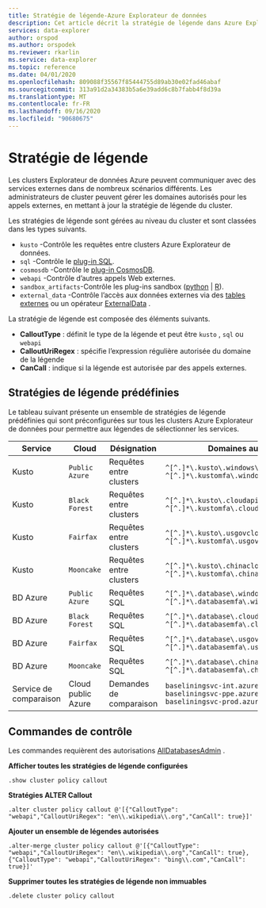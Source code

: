 ```yaml
---
title: Stratégie de légende-Azure Explorateur de données
description: Cet article décrit la stratégie de légende dans Azure Explorateur de données.
services: data-explorer
author: orspod
ms.author: orspodek
ms.reviewer: rkarlin
ms.service: data-explorer
ms.topic: reference
ms.date: 04/01/2020
ms.openlocfilehash: 809088f35567f85444755d89ab30e02fad46abaf
ms.sourcegitcommit: 313a91d2a34383b5a6e39add6c8b7fabb4f8d39a
ms.translationtype: MT
ms.contentlocale: fr-FR
ms.lasthandoff: 09/16/2020
ms.locfileid: "90680675"
---
```

# <a name="callout-policy"></a>Stratégie de légende

Les clusters Explorateur de données Azure peuvent communiquer avec des services externes dans de nombreux scénarios différents.
Les administrateurs de cluster peuvent gérer les domaines autorisés pour les appels externes, en mettant à jour la stratégie de légende du cluster.

Les stratégies de légende sont gérées au niveau du cluster et sont classées dans les types suivants.
* `kusto` -Contrôle les requêtes entre clusters Azure Explorateur de données.
* `sql` -Contrôle le [plug-in SQL](../query/sqlrequestplugin.md).
* `cosmosdb` -Contrôle le [plug-in CosmosDB](../query/cosmosdb-plugin.md).
* `webapi` -Contrôle d’autres appels Web externes.
* `sandbox_artifacts`-Contrôle les plug-ins sandbox ([python](../query/pythonplugin.md)  |  [R](../query/rplugin.md)).
* `external_data` -Contrôle l’accès aux données externes via des [tables externes](../query/schema-entities/externaltables.md) ou un opérateur [ExternalData](../query/externaldata-operator.md) .

La stratégie de légende est composée des éléments suivants.

* **CalloutType** : définit le type de la légende et peut être `kusto` , `sql` ou `webapi`
* **CalloutUriRegex** : spécifie l’expression régulière autorisée du domaine de la légende
* **CanCall** : indique si la légende est autorisée par des appels externes.

## <a name="predefined-callout-policies"></a>Stratégies de légende prédéfinies

Le tableau suivant présente un ensemble de stratégies de légende prédéfinies qui sont préconfigurées sur tous les clusters Azure Explorateur de données pour permettre aux légendes de sélectionner les services.

|Service      |Cloud        |Désignation  |Domaines autorisés |
|-------------|-------------|-------------|-------------|
|Kusto |`Public Azure` |Requêtes entre clusters |`^[^.]*\.kusto\.windows\.net$` <br> `^[^.]*\.kustomfa\.windows\.net$` |
|Kusto |`Black Forest` |Requêtes entre clusters |`^[^.]*\.kusto\.cloudapi\.de$` <br> `^[^.]*\.kustomfa\.cloudapi\.de$` |
|Kusto |`Fairfax` |Requêtes entre clusters |`^[^.]*\.kusto\.usgovcloudapi\.net$` <br> `^[^.]*\.kustomfa\.usgovcloudapi\.net$` |
|Kusto |`Mooncake` |Requêtes entre clusters |`^[^.]*\.kusto\.chinacloudapi\.cn$` <br> `^[^.]*\.kustomfa\.chinacloudapi\.cn$` |
|BD Azure |`Public Azure` |Requêtes SQL |`^[^.]*\.database\.windows\.net$` <br> `^[^.]*\.databasemfa\.windows\.net$` |
|BD Azure |`Black Forest` |Requêtes SQL |`^[^.]*\.database\.cloudapi\.de$` <br> `^[^.]*\.databasemfa\.cloudapi\.de$` |
|BD Azure |`Fairfax` |Requêtes SQL |`^[^.]*\.database\.usgovcloudapi\.net$` <br> `^[^.]*\.databasemfa\.usgovcloudapi\.net$` |
|BD Azure |`Mooncake` |Requêtes SQL |`^[^.]*\.database\.chinacloudapi\.cn$` <br> `^[^.]*\.databasemfa\.chinacloudapi\.cn$` |
|Service de comparaison |Cloud public Azure |Demandes de comparaison |`baseliningsvc-int.azurewebsites.net` <br> `baseliningsvc-ppe.azurewebsites.net` <br> `baseliningsvc-prod.azurewebsites.net` |

## <a name="control-commands"></a>Commandes de contrôle

Les commandes requièrent des autorisations [AllDatabasesAdmin](access-control/role-based-authorization.md) .

**Afficher toutes les stratégies de légende configurées**

```kusto
.show cluster policy callout
```

**Stratégies ALTER Callout**

```kusto
.alter cluster policy callout @'[{"CalloutType": "webapi","CalloutUriRegex": "en\\.wikipedia\\.org","CanCall": true}]'
```

**Ajouter un ensemble de légendes autorisées**

```kusto
.alter-merge cluster policy callout @'[{"CalloutType": "webapi","CalloutUriRegex": "en\\.wikipedia\\.org","CanCall": true}, {"CalloutType": "webapi","CalloutUriRegex": "bing\\.com","CanCall": true}]'
```

**Supprimer toutes les stratégies de légende non immuables**

```kusto
.delete cluster policy callout
```
